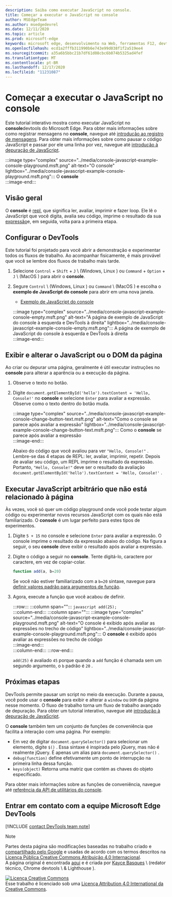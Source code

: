 ```yaml
---
description: Saiba como executar JavaScript no console.
title: Começar a executar o JavaScript no console
author: MSEdgeTeam
ms.author: msedgedevrel
ms.date: 12/11/2020
ms.topic: article
ms.prod: microsoft-edge
keywords: microsoft edge, desenvolvimento na Web, ferramentas F12, devtools
ms.openlocfilehash: ecd1a2fffb311990b6e743e99d038f1f2a519ee4
ms.sourcegitcommit: a35a6b5bbc21b7df61d08cbc6b074b5325ad4fef
ms.translationtype: MT
ms.contentlocale: pt-BR
ms.lasthandoff: 12/17/2020
ms.locfileid: "11231087"
---
```

<!-- Copyright Kayce Basques 

   Licensed under the Apache License, Version 2.0 (the "License");
   you may not use this file except in compliance with the License.
   You may obtain a copy of the License at

       https://www.apache.org/licenses/LICENSE-2.0

   Unless required by applicable law or agreed to in writing, software
   distributed under the License is distributed on an "AS IS" BASIS,
   WITHOUT WARRANTIES OR CONDITIONS OF ANY KIND, either express or implied.
   See the License for the specific language governing permissions and
   limitations under the License.  -->

# Começar a executar o JavaScript no console  

Este tutorial interativo mostra como executar JavaScript no **console**devtools do Microsoft Edge.  Para obter mais informações sobre como registrar mensagens no **console**, navegue até [introdução ao registro de mensagens][DevToolsConsoleLoggingMessages].  Para obter mais informações sobre como pausar o código JavaScript e passar por ele uma linha por vez, navegue até [introdução à depuração de JavaScript][DevToolsJavascriptIndex].  

:::image type="complex" source="../media/console-javascript-example-console-playground.msft.png" alt-text="O console" lightbox="../media/console-javascript-example-console-playground.msft.png":::
   O **console**  
:::image-end:::  

## Visão geral  

O **console** é [repl][WikiReadEvalPrintLoop], que significa ler, avaliar, imprimir e fazer loop.  Ele lê o JavaScript que você digita, avalia seu código, imprime o resultado da sua [expressão][2alityExpressionsVersusStatements]e, em seguida, volta para a primeira etapa.  

## Configurar o DevTools  

Este tutorial foi projetado para você abrir a demonstração e experimentar todos os fluxos de trabalho.  Ao acompanhar fisicamente, é mais provável que você se lembre dos fluxos de trabalho mais tarde.

1.  Selecione `Control` + `Shift` + `J` \ (Windows, Linux \) ou `Command` + `Option` + `J` \ (MacOS \) para abrir o **console**.  
1.  Segure `Control` \ (Windows, Linux \) ou `Command` \ (MacOS \) e escolha o **exemplo de JavaScript do console** para abrir em uma nova janela.  
    
    *   [Exemplo de JavaScript do console][GlitchConsoleJavascriptExample]  
    
    :::image type="complex" source="../media/console-javascript-example-console-empty.msft.png" alt-text="A página de exemplo de JavaScript do console à esquerda e DevTools à direita" lightbox="../media/console-javascript-example-console-empty.msft.png":::
       A página de exemplo de JavaScript do console à esquerda e DevTools à direita  
    :::image-end:::  
    
## Exibir e alterar o JavaScript ou o DOM da página  

Ao criar ou depurar uma página, geralmente é útil executar instruções no **console** para alterar a aparência ou a execução da página.  
    
1.  Observe o texto no botão.  
1.  Digite `document.getElementById('hello').textContent = 'Hello, Console!'` no **console** e selecione `Enter` para avaliar a expressão.  Observe como o texto dentro do botão muda.  
    
    :::image type="complex" source="../media/console-javascript-example-console-change-button-text.msft.png" alt-text="Como o console se parece após avaliar a expressão" lightbox="../media/console-javascript-example-console-change-button-text.msft.png":::
       Como o **console** se parece após avaliar a expressão  
    :::image-end:::  
    
    Abaixo do código que você avaliou para ver `"Hello, Console!"` .  Lembre-se das 4 etapas de REPL: ler, avaliar, imprimir, repetir.  Depois de avaliar seu código, um REPL imprime o resultado da expressão.  Portanto, `"Hello, Console!"` deve ser o resultado da avaliação `document.getElementById('hello').textContent = 'Hello, Console!'` .  
    
## Executar JavaScript arbitrário que não está relacionado à página  

Às vezes, você só quer um código playground onde você pode testar algum código ou experimentar novos recursos JavaScript com os quais não está familiarizado.  O **console** é um lugar perfeito para estes tipos de experimentos.  

1.  Digite `5 + 15` no console e selecione `Enter` para avaliar a expressão. O console imprime o resultado da expressão abaixo do código.  Na figura a seguir, o seu **console** deve exibir o resultado após avaliar a expressão.  

1.  Digite o código a seguir no **console**.  Tente digitá-lo, caractere por caractere, em vez de copiar-colar.  
    
    ```javascript
    function add(a, b=20)
    ```  
    
    Se você não estiver familiarizado com a `b=20` sintaxe, navegue para [definir valores padrão para argumentos de função][Esma6DefaultParameterValues].  
    
1.  Agora, execute a função que você acabou de definir.  
    
    :::row:::
       :::column span="":::
          ```javascript
          add(25);
          ```  
       :::column-end:::
       :::column span="":::
          :::image type="complex" source="../media/console-javascript-example-console-playground.msft.png" alt-text="O console é exibido após avaliar as expressões no trecho de código" lightbox="../media/console-javascript-example-console-playground.msft.png":::
             O **console** é exibido após avaliar as expressões no trecho de código  
          :::image-end:::  
       :::column-end:::
    :::row-end:::
    
    `add(25)` é avaliado `45` porque quando a `add` função é chamada sem um segundo argumento, o `b` padrão é `20` .  

## Próximas etapas  

<!--See [Run JavaScript][DevToolsConsoleReference] to explore more features related to running JavaScript in the Console.  -->  

<!--todo: add console reference (run javascript) section when available  -->  

DevTools permite pausar um script no meio da execução.  Durante a pausa, você pode usar o **console** para exibir e alterar a `window` ou `DOM` da página nesse momento.  O fluxo de trabalho torna um fluxo de trabalho avançado de depuração.  Para obter um tutorial interativo, navegue até [introdução à depuração de JavaScript][DevToolsJavascriptIndex].  

O **console** também tem um conjunto de funções de conveniência que facilita a interação com uma página.  Por exemplo:  

*   Em vez de digitar `document.querySelector()` para selecionar um elemento, digite `$()` .  Essa sintaxe é inspirada pelo jQuery, mas não é realmente jQuery.  É apenas um alias para `document.querySelector()` .  
*   `debug(function)` define efetivamente um ponto de interrupção na primeira linha dessa função.  
*   `keys(object)` Retorna uma matriz que contém as chaves do objeto especificado.  

Para obter mais informações sobre as funções de conveniência, navegue até [referência da API de utilitários do console][DevToolsConsoleUtilities].  

## Entrar em contato com a equipe Microsoft Edge DevTools  

[!INCLUDE [contact DevTools team note](../includes/contact-devtools-team-note.md)]  

<!-- links -->  

[DevToolsConsoleLoggingMessages]: ./log.md "Introdução ao registro de mensagens no console | Documentos da Microsoft"  
[DevToolsConsoleReference]: ./reference.md#run-javascript "Referência do console | Documentos da Microsoft"  
[DevToolsConsoleUtilities]: ./utilities.md "Referência de API de utilitários de console | Documentos da Microsoft"  
[DevToolsJavascriptIndex]: ../javascript/index.md "Introdução à depuração JavaScript no Microsoft Edge DevTools | Documentos da Microsoft"  

[2alityExpressionsVersusStatements]: https://2ality.com/2012/09/expressions-vs-statements.html "Expressões versus instruções em JavaScript"  

[Esma6DefaultParameterValues]: https://es6-features.org/index#DefaultParameterValues "Valores de parâmetro padrão-manipulação de parâmetro estendido-ECMAScript 6 – novos recursos: visão geral & comparação"  

[GlitchConsoleJavascriptExample]: https://microsoft-edge-chromium-devtools.glitch.me/static/console/javascript/index.html "Exemplo de JavaScript do console | Problema"  

[WikiReadEvalPrintLoop]: https://en.wikipedia.org/wiki/Read–eval–print_loop "Leitura – eval – loop de impressão-Wikipédia"  

> [!NOTE]
> Partes desta página são modificações baseadas no trabalho criado e [compartilhado pelo Google][GoogleSitePolicies] e usadas de acordo com os termos descritos na [Licença Pública Creative Commons Atribuição 4.0 Internacional][CCA4IL].  
> A página original é encontrada [aqui](https://developers.google.com/web/tools/chrome-devtools/console/javascript) e é criada por [Kayce Basques][KayceBasques] \ (redator técnico, Chrome devtools \ & Lighthouse \).  

[![Licença Creative Commons][CCby4Image]][CCA4IL]  
Esse trabalho é licenciado sob uma [Licença Attribution 4.0 International da Creative Commons][CCA4IL].  

[CCA4IL]: https://creativecommons.org/licenses/by/4.0  
[CCby4Image]: https://i.creativecommons.org/l/by/4.0/88x31.png  
[GoogleSitePolicies]: https://developers.google.com/terms/site-policies  
[KayceBasques]: https://developers.google.com/web/resources/contributors/kaycebasques  
